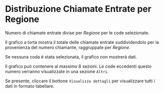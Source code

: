 # Distribuzione Chiamate Entrate per Regione

Numero di chiamate entrate divise per *Regione* per le code selezionate.

Il grafico a torta mostra il totale delle chiamate entrate suddividendolo per la 
provenienza del numero chiamante, raggruppate per *Regione*.

Se nessuna coda è stata selezionata, il grafico non mostrerà dati.

Il grafico può contenere al massimo 8 sezioni. Le code eccedenti questo numero
verranno visualizzate in una sezione `Altri`.

Se presente, cliccare il bottone `Visualizza dettagli` per visualizzare tutti i dati
in formato tabellare.

